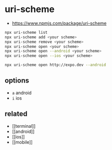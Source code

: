 # uri-scheme

- https://www.npmjs.com/package/uri-scheme

```sh
npx uri-scheme list
npx uri-scheme add <your scheme>
npx uri-scheme remove <your scheme>
npx uri-scheme open <your scheme>
npx uri-scheme open --android <your scheme>
npx uri-scheme open --ios <your scheme>
```

```sh
npx uri-scheme open http://expo.dev --android
```

## options
- `a` android
- `i` ios

## related
- [[terminal]]
- [[android]]
- [[ios]]
- [[mobile]]
